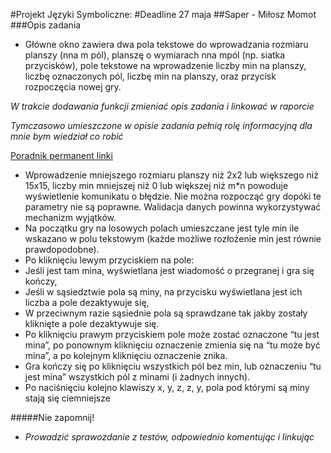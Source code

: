 #Projekt Języki Symboliczne:
#Deadline 27 maja
##Saper - Miłosz Momot
###Opis zadania
+ Główne okno zawiera dwa pola tekstowe do wprowadzania rozmiaru planszy (nna m
pól), planszę o wymiarach nna mpól (np. siatka przycisków), pole tekstowe na
wprowadzenie liczby min na planszy, liczbę oznaczonych pól, liczbę min na planszy,
oraz przycisk rozpoczęcia nowej gry.

_W trakcie dodawania funkcji zmieniać opis zadania i linkować w raporcie_

_Tymczasowo umieszczone w opisie zadania pełnią rolę informacyjną dla mnie bym wiedział co robić_

[Poradnik permanent linki](https://help.github.com/en/github/managing-your-work-on-github/creating-a-permanent-link-to-a-code-snippet)
+ Wprowadzenie mniejszego rozmiaru planszy niż 2x2 lub większego niż 15x15, liczby
min mniejszej niż 0 lub większej niż m*n powoduje wyświetlenie komunikatu o
błędzie. Nie można rozpocząć gry dopóki te parametry nie są poprawne. Walidacja
danych powinna wykorzystywać mechanizm wyjątków.
+ Na początku gry na losowych polach umieszczane jest tyle min ile wskazano w polu
tekstowym (każde możliwe rozłożenie min jest równie prawdopodobne).
+ Po kliknięciu lewym przyciskiem na pole:
+ Jeśli jest tam mina, wyświetlana jest wiadomość o przegranej i gra się
kończy,
+ Jeśli w sąsiedztwie pola są miny, na przycisku wyświetlana jest ich liczba a
pole dezaktywuje się,
+ W przeciwnym razie sąsiednie pola są sprawdzane tak jakby zostały kliknięte
a pole dezaktywuje się.
+ Po kliknięciu prawym przyciskiem pole może zostać oznaczone “tu jest mina”, po
ponownym kliknięciu oznaczenie zmienia się na “tu może być mina”, a po kolejnym
kliknięciu oznaczenie znika.
+ Gra kończy się po kliknięciu wszystkich pól bez min, lub oznaczeniu “tu jest mina”
wszystkich pól z minami (i żadnych innych).
+ Po naciśnięciu kolejno klawiszy x, y, z, z, y, pola pod którymi są miny stają się
ciemniejsze

#####Nie zapomnij!

+ _Prowadzić sprawozdanie z testów, odpowiednio komentując i linkując_
